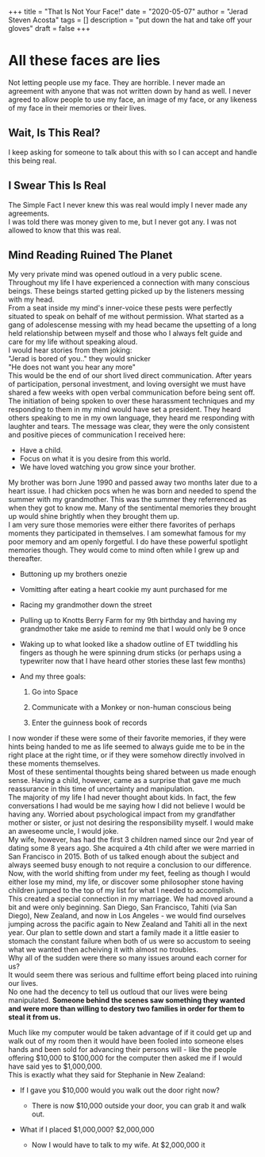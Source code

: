 +++
title = "That Is Not Your Face!"
date = "2020-05-07"
author = "Jerad Steven Acosta"
tags = []
description = "put down the hat and take off your gloves"
draft = false
+++

# All these faces are lies

Not letting people use my face. They are horrible. I never made an agreement with anyone that was not written down by hand as well. I never agreed to allow people to use my face, an image of my face, or any likeness of my face in their memories or their lives.

## Wait, Is This Real?

I keep asking for someone to talk about this with so I can accept and handle this being real.

## I Swear This Is Real

The Simple Fact I never knew this was real would imply I never made any agreements.<br>
I was told there was money given to me, but I never got any. I was not allowed to know that this was real.

## Mind Reading Ruined The Planet

My very private mind was opened outloud in a very public scene. Throughout my life I have experienced a connection with many conscious beings. These beings started getting picked up by the listeners messing with my head.<br>
From a seat inside my mind's inner-voice these pests were perfectly situated to speak on behalf of me without permission. What started as a gang of adolescense messing with my head became the upsetting of a long held relationship between myself and those who I always felt guide and care for my life without speaking aloud.<br>
I would hear stories from them joking:<br>
"Jerad is bored of you.." they would snicker<br>
"He does not want you hear any more"<br>
This would be the end of our short lived direct communication. After years of participation, personal investment, and loving oversight we must have shared a few weeks with open verbal communication before being sent off.<br>
The initiation of being spoken to over these harassment techniques and my responding to them in my mind would have set a president. They heard others speaking to me in my own language, they heard me responding with laughter and tears. The message was clear, they were the only consistent and positive pieces of communication I received here:<br>

- Have a child.
- Focus on what it is you desire from this world.
- We have loved watching you grow since your brother.

My brother was born June 1990 and passed away two months later due to a heart issue. I had chicken pocs when he was born and needed to spend the summer with my grandmother. This was the summer they referrenced as when they got to know me. Many of the sentimental memories they brought up would shine brightly when they brought them up.<br>
I am very sure those memories were either there favorites of perhaps moments they participated in themselves. I am somewhat famous for my poor memory and am openly forgetful. I do have these powerful spotlight memories though. They would come to mind often while I grew up and thereafter.<br>

- Buttoning up my brothers onezie
- Vomitting after eating a heart cookie my aunt purchased for me
- Racing my grandmother down the street
- Pulling up to Knotts Berry Farm for my 9th birthday and having my grandmother take me aside to remind me that I would only be 9 once
- Waking up to what looked like a shadow outline of ET twiddling his fingers as though he were spinning drum sticks (or perhaps using a typewriter now that I have heard other stories these last few months)
- And my three goals:

  1. Go into Space

    1. Communicate with a Monkey or non-human conscious being
    2. Enter the guinness book of records

I now wonder if these were some of their favorite memories, if they were hints being handed to me as life seemed to always guide me to be in the right place at the right time, or if they were somehow directly involved in these moments themselves.<br>
Most of these sentimental thoughts being shared between us made enough sense. Having a child, however, came as a surprise that gave me much reassurance in this time of uncertainty and manipulation.<br>
The majority of my life I had never thought about kids. In fact, the few conversations I had would be me saying how I did not believe I would be having any. Worried about psychological impact from my grandfather mother or sister, or just not desiring the responsibility myself. I would make an aweseome uncle, I would joke.<br>
My wife, however, has had the first 3 children named since our 2nd year of dating some 8 years ago. She acquired a 4th child after we were married in San Francisco in 2015\. Both of us talked enough about the subject and always seemed busy enough to not require a conclusion to our difference.<br>
Now, with the world shifting from under my feet, feeling as though I would either lose my mind, my life, or discover some philosopher stone having children jumped to the top of my list for what I needed to accomplish.<br>
This created a special connection in my marriage. We had moved around a bit and were only beginning. San Diego, San Francisco, Tahiti (via San Diego), New Zealand, and now in Los Angeles - we would find ourselves jumping across the pacific again to New Zealand and Tahiti all in the next year. Our plan to settle down and start a family made it a little easier to stomach the constant failure when both of us were so accustom to seeing what we wanted then acheiving it with almost no troubles.<br>
Why all of the sudden were there so many issues around each corner for us?<br>
It would seem there was serious and fulltime effort being placed into ruining our lives.<br>
No one had the decency to tell us outloud that our lives were being manipulated. **Someone behind the scenes saw something they wanted and were more than willing to destory two families in order for them to steal it from us.**<br>

Much like my computer would be taken advantage of if it could get up and walk out of my room then it would have been fooled into someone elses hands and been sold for advancing their persons will - like the people offering $10,000 to $100,000 for the computer then asked me if I would have said yes to $1,000,000.<br>
This is exactly what they said for Stephanie in New Zealand:

- If I gave you $10,000 would you walk out the door right now?

  - There is now $10,000 outside your door, you can grab it and walk out.

- What if I placed $1,000,000? $2,000,000

  - Now I would have to talk to my wife. At $2,000,000 it
